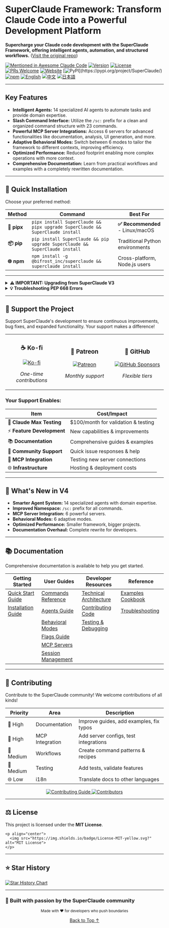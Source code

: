 <!-- SuperClaude Framework - README -->

# SuperClaude Framework: Transform Claude Code into a Powerful Development Platform

**Supercharge your Claude code development with the SuperClaude Framework, offering intelligent agents, automation, and structured workflows.** ([Visit the original repo](https://github.com/SuperClaude-Org/SuperClaude_Framework))

[![Mentioned in Awesome Claude Code](https://awesome.re/mentioned-badge-flat.svg)](https://github.com/hesreallyhim/awesome-claude-code/)
[![Version](https://img.shields.io/badge/version-4.1.1-blue)](https://github.com/SuperClaude-Org/SuperClaude_Framework/releases)
[![License](https://img.shields.io/badge/License-MIT-yellow.svg)](LICENSE)
[![PRs Welcome](https://img.shields.io/badge/PRs-welcome-brightgreen.svg)](https://github.com/SuperClaude-Org/SuperClaude_Framework/pulls)
[![Website](https://img.shields.io/badge/%F0%9F%8C%8E_Visit_Website-blue)](https://superclaude.netlify.app/)
[![PyPI](https://img.shields.io/pypi/v/SuperClaude.svg?)](https://pypi.org/project/SuperClaude/)
[![npm](https://img.shields.io/npm/v/@bifrost_inc/superclaude.svg)](https://www.npmjs.com/package/@bifrost_inc/superclaude)
[![English](https://img.shields.io/badge/%F0%9F%87%BA%F0%9F%87%B8_English-blue)](README.md)
[![中文](https://img.shields.io/badge/%F0%9F%87%A8%F0%9F%87%B3_中文-red)](README-zh.md)
[![日本語](https://img.shields.io/badge/%F0%9F%87%AF%F0%9F%87%B5_日本語-green)](README-ja.md)

---

## Key Features

*   **Intelligent Agents:** 14 specialized AI agents to automate tasks and provide domain expertise.
*   **Slash Command Interface:** Utilize the `/sc:` prefix for a clean and organized command structure with 23 commands.
*   **Powerful MCP Server Integrations:** Access 6 servers for advanced functionalities like documentation, analysis, UI generation, and more.
*   **Adaptive Behavioral Modes:** Switch between 6 modes to tailor the framework to different contexts, improving efficiency.
*   **Optimized Performance:** Reduced footprint enabling more complex operations with more context.
*   **Comprehensive Documentation:** Learn from practical workflows and examples with a completely rewritten documentation.

---

## 🚀 Quick Installation

Choose your preferred method:

| Method        | Command                                                                                                   | Best For                     |
| ------------- | --------------------------------------------------------------------------------------------------------- | ---------------------------- |
| **🐍 pipx**   | `pipx install SuperClaude && pipx upgrade SuperClaude && SuperClaude install`                                | **✅ Recommended** - Linux/macOS |
| **📦 pip**    | `pip install SuperClaude && pip upgrade SuperClaude && SuperClaude install`                                  | Traditional Python environments |
| **🌐 npm**    | `npm install -g @bifrost_inc/superclaude && superclaude install`                                        | Cross-platform, Node.js users |

---

<details>
<summary><b>⚠️ IMPORTANT: Upgrading from SuperClaude V3</b></summary>

**If you have SuperClaude V3 installed, you SHOULD uninstall it before installing V4:**

```bash
# Uninstall V3 first
Remove all related files and directories :
*.md *.json and commands/

# Then install V4
pipx install SuperClaude && pipx upgrade SuperClaude && SuperClaude install
```

**✅ What gets preserved during upgrade:**
- ✓ Your custom slash commands (outside `commands/sc/`)
- ✓ Your custom content in `CLAUDE.md` 
- ✓ Claude Code's `.claude.json`, `.credentials.json`, `settings.json` and `settings.local.json`
- ✓ Any custom agents and files you've added

**⚠️ Note:** Other SuperClaude-related `.json` files from V3 may cause conflicts and should be removed.

</details>

<details>
<summary><b>💡 Troubleshooting PEP 668 Errors</b></summary>

```bash
# Option 1: Use pipx (Recommended)
pipx install SuperClaude

# Option 2: User installation
pip install --user SuperClaude

# Option 3: Force installation (use with caution)
pip install --break-system-packages SuperClaude
```
</details>

---

## 💖 Support the Project

Support SuperClaude's development to ensure continuous improvements, bug fixes, and expanded functionality. Your support makes a difference!

<table>
<tr>
<td align="center" width="33%">
  
### ☕ **Ko-fi**
[![Ko-fi](https://img.shields.io/badge/Support_on-Ko--fi-ff5e5b?logo=ko-fi)](https://ko-fi.com/superclaude)

*One-time contributions*

</td>
<td align="center" width="33%">

### 🎯 **Patreon**
[![Patreon](https://img.shields.io/badge/Become_a-Patron-f96854?logo=patreon)](https://patreon.com/superclaude)

*Monthly support*

</td>
<td align="center" width="33%">

### 💜 **GitHub**
[![GitHub Sponsors](https://img.shields.io/badge/GitHub-Sponsor-30363D?logo=github-sponsors)](https://github.com/sponsors/SuperClaude-Org)

*Flexible tiers*

</td>
</tr>
</table>

### **Your Support Enables:**

| Item                      | Cost/Impact              |
| ------------------------- | ------------------------ |
| 🔬 **Claude Max Testing** | $100/month for validation & testing |
| ⚡ **Feature Development** | New capabilities & improvements |
| 📚 **Documentation**     | Comprehensive guides & examples |
| 🤝 **Community Support** | Quick issue responses & help |
| 🔧 **MCP Integration**   | Testing new server connections |
| 🌐 **Infrastructure**    | Hosting & deployment costs |

---

## 🎉 What's New in V4

*   **Smarter Agent System:**  14 specialized agents with domain expertise.
*   **Improved Namespace:** `/sc:` prefix for all commands.
*   **MCP Server Integration:** 6 powerful servers.
*   **Behavioral Modes:** 6 adaptive modes.
*   **Optimized Performance:** Smaller framework, bigger projects.
*   **Documentation Overhaul:** Complete rewrite for developers.

---

## 📚 Documentation

Comprehensive documentation is available to help you get started.

| Getting Started         | User Guides                 | Developer Resources        | Reference                  |
| ----------------------- | --------------------------- | -------------------------- | -------------------------- |
| [Quick Start Guide](Docs/Getting-Started/quick-start.md)        | [Commands Reference](Docs/User-Guide/commands.md)           | [Technical Architecture](Docs/Developer-Guide/technical-architecture.md)       | [Examples Cookbook](Docs/Reference/examples-cookbook.md)      |
| [Installation Guide](Docs/Getting-Started/installation.md)    | [Agents Guide](Docs/User-Guide/agents.md)                 | [Contributing Code](Docs/Developer-Guide/contributing-code.md)   | [Troubleshooting](Docs/Reference/troubleshooting.md)    |
|                  | [Behavioral Modes](Docs/User-Guide/modes.md) | [Testing & Debugging](Docs/Developer-Guide/testing-debugging.md)    |                       |
|                  | [Flags Guide](Docs/User-Guide/flags.md)             |                                      |                       |
|                  | [MCP Servers](Docs/User-Guide/mcp-servers.md)            |                                      |                       |
|                  | [Session Management](Docs/User-Guide/session-management.md)            |                                      |                       |


---

## 🤝 Contributing

Contribute to the SuperClaude community!  We welcome contributions of all kinds!

| Priority | Area          | Description                     |
| -------- | ------------- | ------------------------------- |
| 📝 High   | Documentation | Improve guides, add examples, fix typos |
| 🔧 High   | MCP Integration | Add server configs, test integrations |
| 🎯 Medium  | Workflows     | Create command patterns & recipes |
| 🧪 Medium  | Testing       | Add tests, validate features     |
| 🌐 Low    | i18n          | Translate docs to other languages |

<p align="center">
  <a href="CONTRIBUTING.md">
    <img src="https://img.shields.io/badge/📖_Read-Contributing_Guide-blue" alt="Contributing Guide">
  </a>
  <a href="https://github.com/SuperClaude-Org/SuperClaude_Framework/graphs/contributors">
    <img src="https://img.shields.io/badge/👥_View-All_Contributors-green" alt="Contributors">
  </a>
</p>

---

## ⚖️ License

This project is licensed under the **MIT License**.

```text
<p align="center">
  <img src="https://img.shields.io/badge/License-MIT-yellow.svg?" alt="MIT License">
</p>
```

---

## ⭐ Star History

<a href="https://www.star-history.com/#SuperClaude-Org/SuperClaude_Framework&Timeline">
 <picture>
   <source media="(prefers-color-scheme: dark)" srcset="https://api.star-history.com/svg?repos=SuperClaude-Org/SuperClaude_Framework&type=Timeline&theme=dark" />
   <source media="(prefers-color-scheme: light)" srcset="https://api.star-history.com/svg?repos=SuperClaude-Org/SuperClaude_Framework&type=Timeline" />
   <img alt="Star History Chart" src="https://api.star-history.com/svg?repos=SuperClaude-Org/SuperClaude_Framework&type=Timeline" />
 </picture>
</a>

---

### **🚀 Built with passion by the SuperClaude community**

<p align="center">
  <sub>Made with ❤️ for developers who push boundaries</sub>
</p>

<p align="center">
  <a href="#-superclaude-framework">Back to Top ↑</a>
</p>